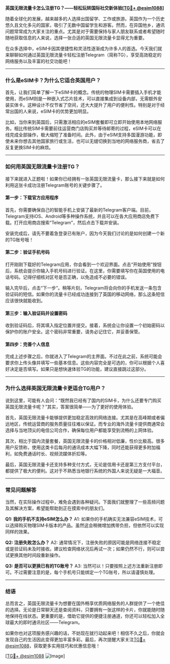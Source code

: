 **英国无限流量卡怎么注册TG？——轻松玩转国际社交新体验[[TG💪+ @esim1088](https://t.me/s/esim1088)]**

随着全球化的发展，越来越多的人选择出国留学、工作或旅游。英国作为一个历史悠久且文化多元的国家，吸引了无数中国留学生和游客。然而，在异国他乡，通讯问题常常成为大家关注的重点。尤其是对于需要保持与家人朋友联系或者希望随时随地获取信息的人来说，选择一张合适的英国无限流量卡显得尤为重要。

在众多选择中，eSIM卡因其便捷性和灵活性逐渐成为许多人的首选。今天我们就来聊聊如何通过英国无限流量卡轻松注册Telegram（简称TG），享受高效稳定的网络服务以及丰富的社交功能吧！

---

### **什么是eSIM卡？为什么它适合英国用户？**

首先，让我们简单了解一下eSIM卡的概念。传统的物理SIM卡需要插入手机才能使用，而eSIM则是一种嵌入式芯片技术，可以直接集成到设备内部，无需额外安装实体卡。这种设计不仅节省了空间，还大大提升了用户的便利性。特别是对于经常出国的人来说，eSIM卡的优势更加明显。

比如，当你来到英国后，只需激活相应的eSIM套餐即可立即开始使用本地网络服务。相比传统SIM卡需要前往运营商门店购买并等待邮寄的过程，eSIM卡可以在线完成全部操作，极大缩短了准备时间。此外，由于eSIM支持多国漫游功能，即使未来你想去其他国家旅行或生活，也可以无缝切换到当地的网络服务商，省去了反复更换SIM卡的麻烦。

---

### **如何用英国无限流量卡注册TG？**

接下来就进入正题啦！如果你已经拥有一张英国无限流量卡，那么接下来就是如何利用这张卡成功注册Telegram账号的关键步骤了。

#### **第一步：下载官方应用程序**
首先，你需要确保自己的智能手机上安装了最新的Telegram客户端。目前，Telegram支持iOS、Android等多种操作系统，并且可以在各大应用商店免费下载。打开应用商店搜索“Telegram”，然后点击下载并安装。

安装完成后，请先不要着急登录已有账户，因为今天我们讨论的是如何创建一个新的TG账号哦！

#### **第二步：验证手机号码**
打开刚刚下载好的Telegram应用，你会看到一个欢迎界面。点击“开始使用”按钮后，系统会提示你输入手机号码进行验证。在这里，你需要填写你在英国使用的电话号码。记得仔细核对区号是否正确，以免造成不必要的错误。

输入完毕后，点击“下一步”。稍等片刻，Telegram将会向你的手机发送一条包含验证码的短信。如果你的流量卡已经成功连接到了英国的移动网络，那么这条短信应该很快就能收到。

#### **第三步：输入验证码并设置密码**
收到验证码后，将其填入指定位置并提交。接着，系统会让你设置一个初始密码以保护你的账户安全。这个密码非常重要，请务必记住它，并妥善保管。

#### **第四步：完善个人信息**
完成上述步骤之后，你就进入了Telegram的主界面。不过在此之前，系统可能会要求你上传头像并填写一些基本信息。这些内容完全是可选的，你可以根据个人喜好决定是否填写。如果只是想快速体验TG的功能，建议直接跳过这部分。

---

### **为什么选择英国无限流量卡更适合TG用户？**

说到这里，可能有人会问：“既然我已经有了国内的SIM卡，为什么还要专门购买英国无限流量卡呢？”其实，答案很简单——为了更好的使用体验。

首先，英国无限流量卡能够提供更加稳定高效的网络连接。尤其是在高峰期或者偏远地区，传统运营商的服务质量往往难以保证。而专业的海外流量卡提供商通常会选择与当地顶尖的电信公司合作，确保每位用户都能享受到流畅的上网体验。

其次，相比于国内流量套餐，英国无限流量卡的价格相对低廉，性价比极高。很多用户反馈称，使用这类卡后每月的通讯成本大幅下降，同时还能获得更多附加福利，如免费通话时长、视频流媒体折扣等。

最后，英国无限流量卡还支持多种支付方式，无论是信用卡还是第三方支付平台，都提供了极大的便利。这对于不熟悉当地银行系统的外国人来说无疑是一大福音。

---

### **常见问题解答**

当然，在实际操作过程中，难免会遇到各种疑问。下面我们就整理了一些高频问题及其解决方案，希望能帮助到正在摸索中的朋友们。

**Q1: 我的手机不支持eSIM怎么办？**
A1: 如果你的手机确实无法兼容eSIM技术，可以选择购买物理SIM卡版本的产品。虽然这会稍微增加携带负担，但依然可以实现同样的效果。

**Q2: 注册失败怎么办？**
A2: 通常情况下，注册失败的原因可能是网络连接不稳定或是验证码未及时接收。建议检查网络状况后再试一次；如果仍然不行，则可以尝试更换其他时间段重新操作。

**Q3: 是否可以更换已有的TG账号？**
A3: 当然可以！只要按照上述方法重新注册即可。不过需要注意的是，每个手机号只能绑定一个TG账号，所以请谨慎处理。

---

### **结语**

总而言之，英国无限流量卡为想要在国外畅享优质网络服务的人群提供了一个绝佳的选择。无论是日常聊天还是查阅资料，只要拥有一张这样的卡片，你就能随时随地保持在线状态。更重要的是，借助它提供的便捷注册通道，你还可以轻松加入全球最大的即时通讯社区——Telegram。

如果你也对这项服务感兴趣的话，不妨现在就行动起来吧！相信不久之后，你就会发现自己的生活因此变得更加丰富多彩。最后，再次提醒大家关注[TG💪+ @esim1088](https://t.me/s/esim1088)，获取更多实用技巧和优惠信息哦！

[[TG💪+ @esim1088](https://t.me/s/esim1088) ![Image](https://i.postimg.cc/4NQfJmqS/Snipaste-2025-05-13-00-14-12.png)]